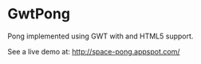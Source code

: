 GwtPong
=======

Pong implemented using GWT with and HTML5 support.


See a live demo at: http://space-pong.appspot.com/
